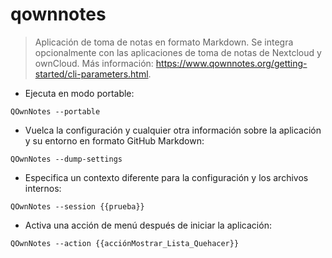 # qownnotes

> Aplicación de toma de notas en formato Markdown.
> Se integra opcionalmente con las aplicaciones de toma de notas de Nextcloud y ownCloud.
> Más información: <https://www.qownnotes.org/getting-started/cli-parameters.html>.

- Ejecuta en modo portable:

`QOwnNotes --portable`

- Vuelca la configuración y cualquier otra información sobre la aplicación y su entorno en formato GitHub Markdown:

`QOwnNotes --dump-settings`

- Especifica un contexto diferente para la configuración y los archivos internos:

`QOwnNotes --session {{prueba}}`

- Activa una acción de menú después de iniciar la aplicación:

`QOwnNotes --action {{acciónMostrar_Lista_Quehacer}}`
